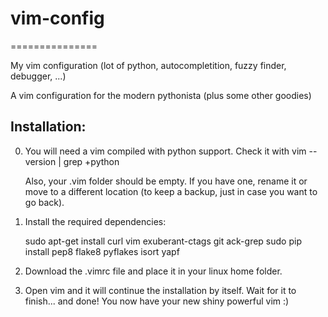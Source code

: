 # vim-config
===============

My vim configuration (lot of python, autocompletition, fuzzy finder, debugger, ...)

A vim configuration for the modern pythonista (plus some other goodies)

Installation:
--------------

0) You will need a vim compiled with python support. Check it with vim --version | grep +python

    Also, your .vim folder should be empty. If you have one, rename it or move to a different location (to keep a backup, just      in case you want to go back).

1) Install the required dependencies:

    sudo apt-get install curl vim exuberant-ctags git ack-grep
    sudo pip install pep8 flake8 pyflakes isort yapf

2) Download the .vimrc file and place it in your linux home folder.

3) Open vim and it will continue the installation by itself. Wait for it to finish... and done! You now have your new shiny powerful vim :)
